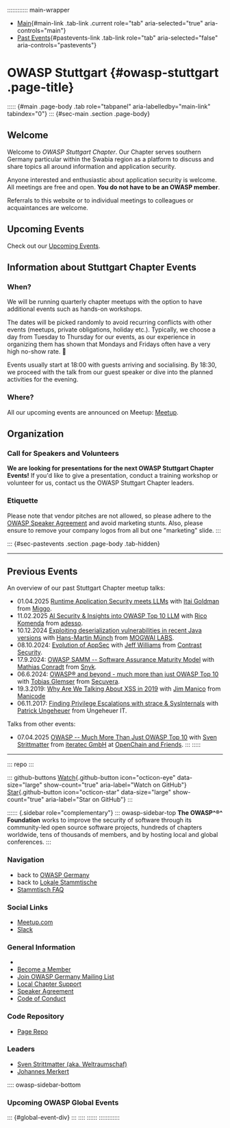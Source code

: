 :::::::::::: main-wrapper
- [Main](#div-main){#main-link .tab-link .current role="tab"
  aria-selected="true" aria-controls="main"}
- [Past Events](#div-pastevents){#pastevents-link .tab-link role="tab"
  aria-selected="false" aria-controls="pastevents"}

# OWASP Stuttgart {#owasp-stuttgart .page-title}

::::: {#main .page-body .tab role="tabpanel" aria-labelledby="main-link" tabindex="0"}
::: {#sec-main .section .page-body}
## Welcome

Welcome to *OWASP Stuttgart Chapter*. Our Chapter serves southern
Germany particular within the Swabia region as a platform to discuss and
share topics all around information and application security.

Anyone interested and enthusiastic about application security is
welcome. All meetings are free and open. **You do not have to be an
OWASP member**.

Referrals to this website or to individual meetings to colleagues or
acquaintances are welcome.

## Upcoming Events

Check out our [Upcoming
Events](https://www.meetup.com/de-DE/owasp-stuttgart-chapter/).

## Information about Stuttgart Chapter Events

### When?

We will be running quarterly chapter meetups with the option to have
additional events such as hands-on workshops.

The dates will be picked randomly to avoid recurring conflicts with
other events (meetups, private obligations, holiday etc.). Typically, we
choose a day from Tuesday to Thursday for our events, as our experience
in organizing them has shown that Mondays and Fridays often have a very
high no-show rate. 😬

Events usually start at 18:00 with guests arriving and socialising. By
18:30, we proceed with the talk from our guest speaker or dive into the
planned activities for the evening.

### Where?

All our upcoming events are announced on Meetup:
[Meetup](https://www.meetup.com/de-DE/owasp-stuttgart-chapter/).

## Organization

### Call for Speakers and Volunteers

**We are looking for presentations for the next OWASP Stuttgart Chapter
Events!** If you'd like to give a presentation, conduct a training
workshop or volunteer for us, contact us the OWASP Stuttgart Chapter
leaders.

### Etiquette

Please note that vendor pitches are not allowed, so please adhere to the
[OWASP Speaker Agreement](../www-policy/legal/speaker-agreement.html)
and avoid marketing stunts. Also, please ensure to remove your company
logos from all but one "marketing" slide.
:::

::: {#sec-pastevents .section .page-body .tab-hidden}

------------------------------------------------------------------------

## Previous Events

An overview of our past Stuttgart Chapter meetup talks:

- 01.04.2025 [Runtime Application Security meets
  LLMs](assets/slides/2025-04-07_Runtime_Application_Security_meets_LLMs.pdf)
  with [Itai Goldman](https://www.linkedin.com/in/itaigoldman/) from
  [Miggo](https://www.miggo.io/).
- 11.02.2025 [AI Security & Insights into OWASP Top 10
  LLM](assets/slides/2025-02-11_AI_Security_And_Insights_Into_OWASP_Top_10_LLM.pdf)
  with [Rico Komenda](https://www.linkedin.com/in/ricokomenda/) from
  [adesso](https://www.adesso.de/).
- 10.12.2024 [Exploiting deserialization vulnerabilities in recent Java
  versions](assets/slides/2024-12-10_Exploiting_deserialization_vulnerabilities_in_recent_Java_versions.pdf)
  with [Hans-Martin
  Münch](https://www.linkedin.com/in/hans-martin-münch-885354206/) from
  [MOGWAI LABS](https://mogwailabs.de/).
- 08.10.2024: [Evolution of
  AppSec](assets/slides/2024-10-08_Evolution_of_AppSec.pdf) with [Jeff
  Williams](https://www.linkedin.com/in/planetlevel/) from [Contrast
  Security](https://www.contrastsecurity.com/).
- 17.9.2024: [OWASP SAMM -- Software Assurance Maturity
  Model](assets/slides/2024-09-17_OWASP-SAMM_-_Software_Assurance_Maturity_Model.pdf)
  with [Mathias Conradt](https://www.linkedin.com/in/mathiasconradt/)
  from [Snyk](https://snyk.io/).
- 06.6.2024: [OWASP® and beyond - much more than just OWASP Top
  10](assets/slides/2024-06-06_OWASP_and_beyond_-_much_more_than_just_OWASP_Top_10.pdf)
  with [Tobias Glemser](https://www.linkedin.com/in/tobias-glemser/)
  from [Secuvera](https://www.secuvera.de/).
- 19.3.2019: [Why Are We Talking About XSS in
  2019](assets/slides/2019-03-19_Why_Are_We_Talking_About%e2%80%93XSS_in_2019.pdf)
  with [Jim Manico](https://www.linkedin.com/in/jmanico/) from
  [Manicode](https://manicode.com/)
- 06.11.2017: [Finding Privilege Escalations with strace &
  SysInternals](assets/slides/2017-11-06_Finding_Privilege_Escalations_OWASP_Stammtisch_Stuttgart.pdf)
  with [Patrick
  Ungeheuer](https://www.linkedin.com/in/patrickungeheuer/) from
  Ungeheuer IT.

Talks from other events:

- 07.04.2025 [OWASP -- Much More Than Just OWASP Top
  10](assets/slides/2025-04-07_OWASP_Much_More_Than_Just_OWASP_Top_10.pdf)
  with [Sven
  Strittmatter](https://www.linkedin.com/in/sven-strittmatter/) from
  [iteratec GmbH](https://www.iteratec.com/) at [OpenChain and
  Friends](https://openchainproject.org/news/2025/02/20/openchain-and-friends-stuttgart).
:::
:::::

------------------------------------------------------------------------

::: repo
:::

::: github-buttons
[Watch](https://github.com/owasp/www-chapter-stuttgart/subscription){.github-button
icon="octicon-eye" data-size="large" show-count="true"
aria-label="Watch on GitHub"}
[Star](https://github.com/owasp/www-chapter-stuttgart){.github-button
icon="octicon-star" data-size="large" show-count="true"
aria-label="Star on GitHub"}
:::

:::::: {.sidebar role="complementary"}
::: owasp-sidebar-top
**The OWASP^®^ Foundation** works to improve the security of software
through its community-led open source software projects, hundreds of
chapters worldwide, tens of thousands of members, and by hosting local
and global conferences.
:::

### Navigation

- back to [OWASP Germany](../www-chapter-germany/index.html)
- back to [Lokale
  Stammtische](../www-chapter-germany/stammtische/index.html#lokale-stammtische)
- [Stammtisch
  FAQ](../www-chapter-germany/stammtische/index.html#stammtisch-faq)

### Social Links

- [Meetup.com](https://www.meetup.com/owasp-stuttgart-chapter/)
- [Slack](https://owasp.slack.com/archives/C06GVF0P34Z)

### General Information

- 
- [Become a Member](https://www.owasp.org/index.php/Membership)
- [Join OWASP Germany Mailing
  List](https://groups.google.com/a/owasp.org/forum/#!forum/germany-chapter)
- [Local Chapter Support](../donate/index.html)
- [Speaker Agreement](../www-policy/legal/speaker-agreement.html)
- [Code of Conduct](../www-policy/operational/conferences-events-2.html)

### Code Repository

- [Page Repo](https://github.com/OWASP/www-chapter-stuttgart)

### Leaders

- [Sven Strittmatter (aka.
  Weltraumschaf)](../cdn-cgi/l/email-protection.html#3f4c495a51114c4b4d564b4b525e4b4b5a4d7f50485e4c4f11504d58)
- [Johannes
  Merkert](../cdn-cgi/l/email-protection.html#dfb5b0b7beb1b1baacf1b2baadb4baadab9fb0a8beacaff1b0adb8)

:::: owasp-sidebar-bottom
### Upcoming OWASP Global Events

::: {#global-event-div}
:::
::::
::::::
::::::::::::
